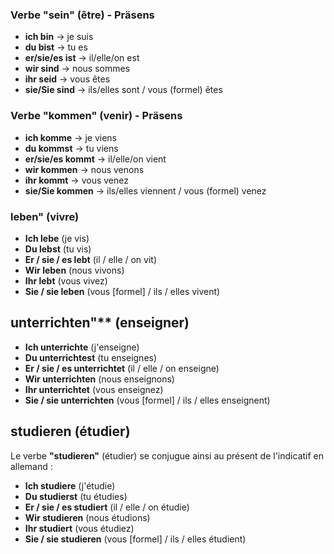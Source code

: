 ### **Verbe "sein" (être) - Präsens**

- **ich bin** → je suis
- **du bist** → tu es
- **er/sie/es ist** → il/elle/on est
- **wir sind** → nous sommes
- **ihr seid** → vous êtes
- **sie/Sie sind** → ils/elles sont / vous (formel) êtes

### **Verbe "kommen" (venir) - Präsens**

- **ich komme** → je viens
- **du kommst** → tu viens
- **er/sie/es kommt** → il/elle/on vient
- **wir kommen** → nous venons
- **ihr kommt** → vous venez
- **sie/Sie kommen** → ils/elles viennent / vous (formel) venez

### **leben"** (vivre)

- **Ich lebe** (je vis)
- **Du lebst** (tu vis)
- **Er / sie / es lebt** (il / elle / on vit)
- **Wir leben** (nous vivons)
- **Ihr lebt** (vous vivez)
- **Sie / sie leben** (vous [formel] / ils / elles vivent)
## unterrichten"** (enseigner)

- **Ich unterrichte** (j'enseigne)
- **Du unterrichtest** (tu enseignes)
- **Er / sie / es unterrichtet** (il / elle / on enseigne)
- **Wir unterrichten** (nous enseignons)
- **Ihr unterrichtet** (vous enseignez)
- **Sie / sie unterrichten** (vous [formel] / ils / elles enseignent)

## studieren (étudier)

Le verbe **"studieren"** (étudier) se conjugue ainsi au présent de l'indicatif en allemand :

- **Ich studiere** (j'étudie)
- **Du studierst** (tu étudies)
- **Er / sie / es studiert** (il / elle / on étudie)
- **Wir studieren** (nous étudions)
- **Ihr studiert** (vous étudiez)
- **Sie / sie studieren** (vous [formel] / ils / elles étudient)